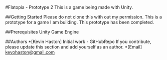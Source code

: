 #Flatopia - Prototype 2
This is a game being made with Unity.

##Getting Started
Please do not clone this with out my permission. This is a prototype for a game I am building. This prototype has been completed. 

##Prerequisites
Unity Game Engine

##Authors
*[Kevin Haston] Initial work - GitHubRepo If you contribute, please update this section and add yourself as an author.
*[Email] kevohaston@gmail.com
